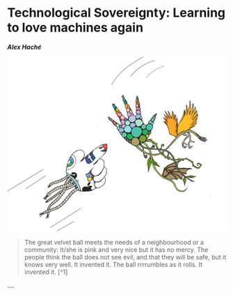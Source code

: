 # Technological Sovereignty: Learning to love machines again

***Alex Haché***

![](../../contrib/gfx/illustrations/intro-halfsize.png)

> The great velvet ball meets the needs of a neighbourhood or a community:
> It/she is pink and very nice but it has no mercy.  The people think the ball
> does not see evil, and that they will be safe, but it knows very well.  It
> invented it.  The ball rrrrumbles as it rolls.  It invented it. [^1]

....

